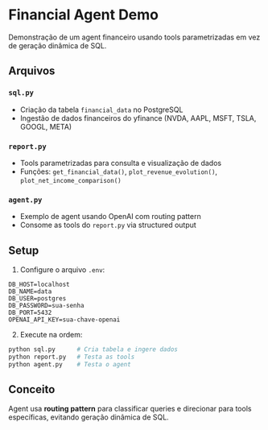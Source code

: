 # Financial Agent Demo

Demonstração de um agent financeiro usando tools parametrizadas em vez de geração dinâmica de SQL.

## Arquivos

### `sql.py`
- Criação da tabela `financial_data` no PostgreSQL
- Ingestão de dados financeiros do yfinance (NVDA, AAPL, MSFT, TSLA, GOOGL, META)

### `report.py` 
- Tools parametrizadas para consulta e visualização de dados
- Funções: `get_financial_data()`, `plot_revenue_evolution()`, `plot_net_income_comparison()`

### `agent.py`
- Exemplo de agent usando OpenAI com routing pattern
- Consome as tools do `report.py` via structured output

## Setup

1. Configure o arquivo `.env`:
```
DB_HOST=localhost
DB_NAME=data
DB_USER=postgres
DB_PASSWORD=sua-senha
DB_PORT=5432
OPENAI_API_KEY=sua-chave-openai
```

2. Execute na ordem:
```bash
python sql.py      # Cria tabela e ingere dados
python report.py   # Testa as tools
python agent.py    # Testa o agent
```

## Conceito

Agent usa **routing pattern** para classificar queries e direcionar para tools específicas, evitando geração dinâmica de SQL.